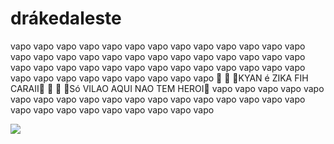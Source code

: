 # drákedaleste
vapo vapo vapo vapo vapo vapo vapo vapo vapo vapo vapo vapo vapo vapo vapo vapo vapo vapo vapo vapo vapo vapo vapo vapo vapo vapo vapo vapo vapo vapo vapo vapo vapo vapo vapo vapo vapo vapo vapo vapo vapo vapo vapo vapo vapo vapo vapo vapo 🤬 🥶 🤪KYAN é ZIKA FIH CARAII🤪 🥶 🤬 
🤬Só VILAO AQUI NAO TEM HEROI🤬
vapo vapo vapo vapo vapo vapo vapo vapo vapo vapo vapo vapo vapo vapo vapo vapo vapo vapo vapo vapo vapo vapo vapo vapo vapo vapo vapo


![](https://i.pinimg.com/originals/b0/51/6e/b0516e94d5783bb5ad030ff51b34bc2e.gif)
